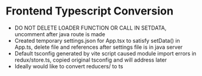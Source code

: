 # Frontend Typescript Conversion

- DO NOT DELETE LOADER FUNCTION OR CALL IN SETDATA, uncomment after java route is made
- Created temporary settings.json for App.tsx to satisfy setData() in App.ts, delete file and references after settings file is in java server
- Default tsconfig generated by vite script caused module import errors in redux/store.ts, copied original tsconfig and will address later
- Ideally would like to convert reducers/ to ts
